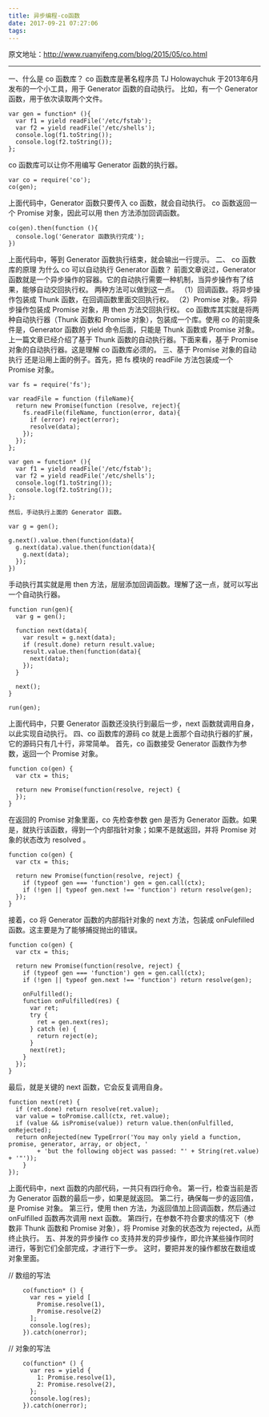 ```yaml
---
title: 异步编程-co函数
date: 2017-09-21 07:27:06
tags:
---
```

原文地址：http://www.ruanyifeng.com/blog/2015/05/co.html

___

一、什么是 co 函数库？
co 函数库是著名程序员 TJ Holowaychuk 于2013年6月发布的一个小工具，用于 Generator 函数的自动执行。
比如，有一个 Generator 函数，用于依次读取两个文件。

    var gen = function* (){
      var f1 = yield readFile('/etc/fstab');
      var f2 = yield readFile('/etc/shells');
      console.log(f1.toString());
      console.log(f2.toString());
    };

co 函数库可以让你不用编写 Generator 函数的执行器。

    var co = require('co');
    co(gen);

上面代码中，Generator 函数只要传入 co 函数，就会自动执行。
co 函数返回一个 Promise 对象，因此可以用 then 方法添加回调函数。

    co(gen).then(function (){
      console.log('Generator 函数执行完成');
    })

上面代码中，等到 Generator 函数执行结束，就会输出一行提示。
二、 co 函数库的原理
为什么 co 可以自动执行 Generator 函数？
前面文章说过，Generator 函数就是一个异步操作的容器。它的自动执行需要一种机制，当异步操作有了结果，能够自动交回执行权。
两种方法可以做到这一点。
（1）回调函数。将异步操作包装成 Thunk 函数，在回调函数里面交回执行权。
（2）Promise 对象。将异步操作包装成 Promise 对象，用 then 方法交回执行权。
co 函数库其实就是将两种自动执行器（Thunk 函数和 Promise 对象），包装成一个库。使用 co 的前提条件是，Generator 函数的 yield 命令后面，只能是 Thunk 函数或 Promise 对象。
上一篇文章已经介绍了基于 Thunk 函数的自动执行器。下面来看，基于 Promise 对象的自动执行器。这是理解 co 函数库必须的。
三、基于 Promise 对象的自动执行
还是沿用上面的例子。首先，把 fs 模块的 readFile 方法包装成一个 Promise 对象。

    var fs = require('fs');

    var readFile = function (fileName){
      return new Promise(function (resolve, reject){
        fs.readFile(fileName, function(error, data){
          if (error) reject(error);
          resolve(data);
        });
      });
    };

    var gen = function* (){
      var f1 = yield readFile('/etc/fstab');
      var f2 = yield readFile('/etc/shells');
      console.log(f1.toString());
      console.log(f2.toString());
    };

    然后，手动执行上面的 Generator 函数。

    var g = gen();

    g.next().value.then(function(data){
      g.next(data).value.then(function(data){
        g.next(data);
      });
    })

手动执行其实就是用 then 方法，层层添加回调函数。理解了这一点，就可以写出一个自动执行器。

    function run(gen){
      var g = gen();

      function next(data){
        var result = g.next(data);
        if (result.done) return result.value;
        result.value.then(function(data){
          next(data);
        });
      }

      next();
    }

    run(gen);

上面代码中，只要 Generator 函数还没执行到最后一步，next 函数就调用自身，以此实现自动执行。
四、co 函数库的源码
co 就是上面那个自动执行器的扩展，它的源码只有几十行，非常简单。
首先，co 函数接受 Generator 函数作为参数，返回一个 Promise 对象。

    function co(gen) {
      var ctx = this;

      return new Promise(function(resolve, reject) {
      });
    }

在返回的 Promise 对象里面，co 先检查参数 gen 是否为 Generator 函数。如果是，就执行该函数，得到一个内部指针对象；如果不是就返回，并将 Promise 对象的状态改为 resolved 。

    function co(gen) {
      var ctx = this;

      return new Promise(function(resolve, reject) {
        if (typeof gen === 'function') gen = gen.call(ctx);
        if (!gen || typeof gen.next !== 'function') return resolve(gen);
      });
    }

接着，co 将 Generator 函数的内部指针对象的 next 方法，包装成 onFulefilled 函数。这主要是为了能够捕捉抛出的错误。

    function co(gen) {
      var ctx = this;

      return new Promise(function(resolve, reject) {
        if (typeof gen === 'function') gen = gen.call(ctx);
        if (!gen || typeof gen.next !== 'function') return resolve(gen);

        onFulfilled();
        function onFulfilled(res) {
          var ret;
          try {
            ret = gen.next(res);
          } catch (e) {
            return reject(e);
          }
          next(ret);
        }
      });
    }

最后，就是关键的 next 函数，它会反复调用自身。

    function next(ret) {
      if (ret.done) return resolve(ret.value);
      var value = toPromise.call(ctx, ret.value);
      if (value && isPromise(value)) return value.then(onFulfilled, onRejected);
      return onRejected(new TypeError('You may only yield a function, promise, generator, array, or object, '
            + 'but the following object was passed: "' + String(ret.value) + '"'));
        }
    });

上面代码中，next 函数的内部代码，一共只有四行命令。
第一行，检查当前是否为 Generator 函数的最后一步，如果是就返回。
第二行，确保每一步的返回值，是 Promise 对象。
第三行，使用 then 方法，为返回值加上回调函数，然后通过 onFulfilled 函数再次调用 next 函数。
第四行，在参数不符合要求的情况下（参数非 Thunk 函数和 Promise 对象），将 Promise 对象的状态改为 rejected，从而终止执行。
五、并发的异步操作
co 支持并发的异步操作，即允许某些操作同时进行，等到它们全部完成，才进行下一步。
这时，要把并发的操作都放在数组或对象里面。

// 数组的写法

        co(function* () {
          var res = yield [
            Promise.resolve(1),
            Promise.resolve(2)
          ];
          console.log(res);
        }).catch(onerror);

// 对象的写法

        co(function* () {
          var res = yield {
            1: Promise.resolve(1),
            2: Promise.resolve(2),
          };
          console.log(res);
        }).catch(onerror);